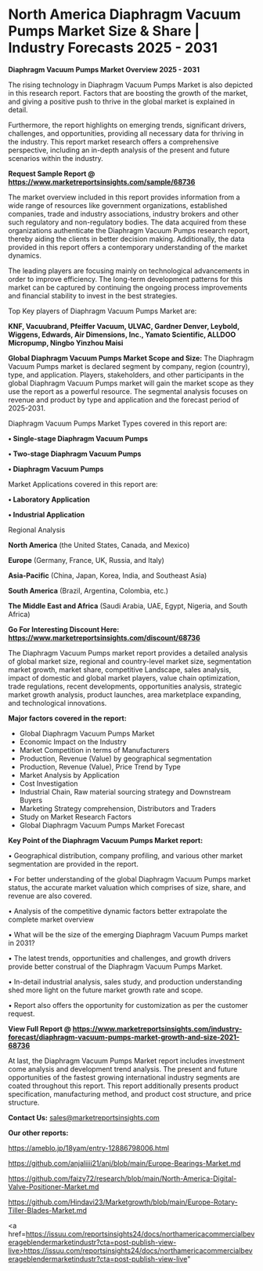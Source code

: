 # North America Diaphragm Vacuum Pumps Market Size & Share | Industry Forecasts 2025 - 2031

<Strong> Diaphragm Vacuum Pumps Market Overview 2025 - 2031</strong>

The rising technology in Diaphragm Vacuum Pumps Market is also depicted in this research report. Factors that are boosting the growth of the market, and giving a positive push to thrive in the global market is explained in detail.

Furthermore, the report highlights on emerging trends, significant drivers, challenges, and opportunities, providing all necessary data for thriving in the industry. This report market research offers a comprehensive perspective, including an in-depth analysis of the present and future scenarios within the industry.

<strong>Request Sample Report @ <a href=https://www.marketreportsinsights.com/sample/68736>https://www.marketreportsinsights.com/sample/68736</a></strong>

The market overview included in this report provides information from a wide range of resources like government organizations, established companies, trade and industry associations, industry brokers and other such regulatory and non-regulatory bodies. The data acquired from these organizations authenticate the Diaphragm Vacuum Pumps research report, thereby aiding the clients in better decision making. Additionally, the data provided in this report offers a contemporary understanding of the market dynamics.

The leading players are focusing mainly on technological advancements in order to improve efficiency. The long-term development patterns for this market can be captured by continuing the ongoing process improvements and financial stability to invest in the best strategies.

Top Key players of Diaphragm Vacuum Pumps Market are:

<strong>KNF, Vacuubrand, Pfeiffer Vacuum, ULVAC, Gardner Denver, Leybold, Wiggens, Edwards, Air Dimensions, Inc., Yamato Scientific, ALLDOO Micropump, Ningbo Yinzhou Maisi</strong>

<strong><b>Global Diaphragm Vacuum Pumps Market Scope and Size:</b></strong>
The Diaphragm Vacuum Pumps market is declared segment by company, region (country), type, and application. Players, stakeholders, and other participants in the global Diaphragm Vacuum Pumps market will gain the market scope as they use the report as a powerful resource. The segmental analysis focuses on revenue and product by type and application and the forecast period of 2025-2031.

Diaphragm Vacuum Pumps Market Types covered in this report are:

<strong>• Single-stage Diaphragm Vacuum Pumps

• Two-stage Diaphragm Vacuum Pumps

• Diaphragm Vacuum Pumps</strong>

Market Applications covered in this report are:

<strong>• Laboratory Application

• Industrial Application</strong> 

Regional Analysis

<strong>North America</strong> (the United States, Canada, and Mexico)

<strong>Europe</strong> (Germany, France, UK, Russia, and Italy)

<strong>Asia-Pacific</strong> (China, Japan, Korea, India, and Southeast Asia)

<strong>South America</strong> (Brazil, Argentina, Colombia, etc.)

<strong>The Middle East and Africa</strong> (Saudi Arabia, UAE, Egypt, Nigeria, and South Africa)

<strong>Go For Interesting Discount Here: <a href=https://www.marketreportsinsights.com/discount/68736>https://www.marketreportsinsights.com/discount/68736</a></strong>

The Diaphragm Vacuum Pumps market report provides a detailed analysis of global market size, regional and country-level market size, segmentation market growth, market share, competitive Landscape, sales analysis, impact of domestic and global market players, value chain optimization, trade regulations, recent developments, opportunities analysis, strategic market growth analysis, product launches, area marketplace expanding, and technological innovations.

<strong><b>Major factors covered in the report:</b></strong>
<ul>
  <li>Global Diaphragm Vacuum Pumps Market </li>
  <li>Economic Impact on the Industry</li>
  <li>Market Competition in terms of Manufacturers</li>
  <li>Production, Revenue (Value) by geographical segmentation</li>
  <li>Production, Revenue (Value), Price Trend by Type</li>
  <li>Market Analysis by Application</li>
  <li>Cost Investigation</li>
  <li>Industrial Chain, Raw material sourcing strategy and Downstream Buyers</li>
  <li>Marketing Strategy comprehension, Distributors and Traders</li>
  <li>Study on Market Research Factors</li>
  <li>Global Diaphragm Vacuum Pumps Market Forecast</li>
</ul>

<strong><b>Key Point of the Diaphragm Vacuum Pumps Market report:</b></strong>

• Geographical distribution, company profiling, and various other market segmentation are provided in the report.

• For better understanding of the global Diaphragm Vacuum Pumps market status, the accurate market valuation which comprises of size, share, and revenue are also covered.

• Analysis of the competitive dynamic factors better extrapolate the complete market overview

• What will be the size of the emerging Diaphragm Vacuum Pumps market in 2031?

• The latest trends, opportunities and challenges, and growth drivers provide better construal of the Diaphragm Vacuum Pumps Market.

• In-detail industrial analysis, sales study, and production understanding shed more light on the future market growth rate and scope.

• Report also offers the opportunity for customization as per the customer request.

<strong><b>View Full Report @ <a href=https://www.marketreportsinsights.com/industry-forecast/diaphragm-vacuum-pumps-market-growth-and-size-2021-68736>https://www.marketreportsinsights.com/industry-forecast/diaphragm-vacuum-pumps-market-growth-and-size-2021-68736</a></b></strong>


At last, the Diaphragm Vacuum Pumps Market report includes investment come analysis and development trend analysis. The present and future opportunities of the fastest growing international industry segments are coated throughout this report. This report additionally presents product specification, manufacturing method, and product cost structure, and price structure.

<strong>Contact Us:</strong>
sales@marketreportsinsights.com

<strong>Our other reports:</strong>

<a href=https://ameblo.jp/18yam/entry-12886798006.html>https://ameblo.jp/18yam/entry-12886798006.html</a>

<a href=https://github.com/anjaliiii21/anj/blob/main/Europe-Bearings-Market.md>https://github.com/anjaliiii21/anj/blob/main/Europe-Bearings-Market.md</a>

<a href=https://github.com/faizy72/research/blob/main/North-America-Digital-Valve-Positioner-Market.md>https://github.com/faizy72/research/blob/main/North-America-Digital-Valve-Positioner-Market.md</a>

<a href=https://github.com/Hindavi23/Marketgrowth/blob/main/Europe-Rotary-Tiller-Blades-Market.md>https://github.com/Hindavi23/Marketgrowth/blob/main/Europe-Rotary-Tiller-Blades-Market.md</a>

<a href=https://issuu.com/reportsinsights24/docs/northamericacommercialbeverageblendermarketindustr?cta=post-publish-view-live>https://issuu.com/reportsinsights24/docs/northamericacommercialbeverageblendermarketindustr?cta=post-publish-view-live</a>"
